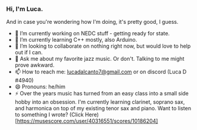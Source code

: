 ### Hi, I'm Luca.

And in case you're wondering how I'm doing, it's pretty good, I guess.

- 🔭 I’m currently working on NEDC stuff - getting ready for state.
- 🌱 I’m currently learning C++ mostly, also Arduino.
- 👯 I’m looking to collaborate on nothing right now, but would love to help out if I can.
- 💬 Ask me about my favorite jazz music. Or don't. Talking to me might prove awkward.
- 📫 How to reach me: lucadalcanto7@gmail.com or on discord (Luca D #4940)
- 😄 Pronouns: he/him
- ⚡ Over the years music has turned from an easy class into a small side hobby into an obsession. I'm currently learning clarinet, soprano sax, and harmonica on top of my existing tenor sax and piano. Want to listen to something I wrote? (Click Here) [https://musescore.com/user/40316551/scores/10186204]

<!--
**Luca-Skyline/Luca-Skyline** is a ✨ _special_ ✨ repository because its `README.md` (this file) appears on your GitHub profile.

Here are some ideas to get you started:

- 🔭 I’m currently working on ...
- 🌱 I’m currently learning ...
- 👯 I’m looking to collaborate on ...
- 🤔 I’m looking for help with ...
- 💬 Ask me about ...
- 📫 How to reach me: ...
- 😄 Pronouns: ...
- ⚡ Fun fact: ...
-->
